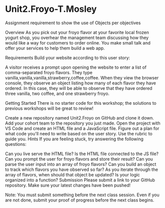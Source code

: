# Unit2.Froyo-T.Mosley
Assignment requirement to show the use of Objects per objectives

Overview
As you pick out your froyo flavor at your favorite local frozen yogurt shop, you overhear the management team discussing how they would like a way for customers to order online. You make small talk and offer your services to help them build a web app. 

Requirements
Build your website according to this user story:

A visitor receives a prompt upon opening the website to enter a list of comma-separated froyo flavors. They type vanilla,vanilla,vanilla,strawberry,coffee,coffee. When they view the browser console, they observe an object listing how many of each flavor they have ordered. In this case, they will be able to observe that they have ordered three vanilla, two coffee, and one strawberry froyo.

Getting Started
There is no starter code for this workshop; the solutions to previous workshops will be great to review!

Create a new repository named Unit2.Froyo on GitHub and clone it down.
Add your cohort team to the repository you just made.
Open the project with VS Code and create an HTML file and a JavaScript file.
Figure out a plan for what code you'll need to write based on the user story. Use the rubric to guide you.
Hints
If you are feeling stuck, try answering the following questions:

Can you live serve the HTML file?
Is the HTML file connected to the JS file?
Can you prompt the user for froyo flavors and store their result?
Can you parse the user input into an array of froyo flavors?
Can you build an object to track which flavors you have observed so far?
As you iterate through the array of flavors, when should that object be updated?
Is your logic organized into a function?
Submission
Please submit a link to your GitHub repository. Make sure your latest changes have been pushed!

Note: You must submit something before the next class session. Even if you are not done, submit your proof of progress before the next class begins.


